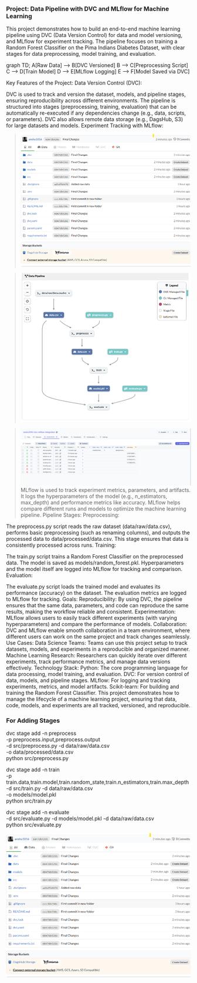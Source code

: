 ### Project: Data Pipeline with DVC and MLflow for Machine Learning
This project demonstrates how to build an end-to-end machine learning pipeline using DVC (Data Version Control) for data and model versioning, and MLflow for experiment tracking. The pipeline focuses on training a Random Forest Classifier on the Pima Indians Diabetes Dataset, with clear stages for data preprocessing, model training, and evaluation.

graph TD;
    A[Raw Data] --> B[DVC Versioned]
    B --> C[Preprocessing Script]
    C --> D[Train Model]
    D --> E[MLflow Logging]
    E --> F[Model Saved via DVC]

Key Features of the Project:
Data Version Control (DVC):

DVC is used to track and version the dataset, models, and pipeline stages, ensuring reproducibility across different environments.
The pipeline is structured into stages (preprocessing, training, evaluation) that can be automatically re-executed if any dependencies change (e.g., data, scripts, or parameters).
DVC also allows remote data storage (e.g., DagsHub, S3) for large datasets and models.
Experiment Tracking with MLflow:
> ![alt text](image-1.png)

> ![alt text](image-2.png)

> ![alt text](image-3.png)
MLflow is used to track experiment metrics, parameters, and artifacts.
It logs the hyperparameters of the model (e.g., n_estimators, max_depth) and performance metrics like accuracy.
MLflow helps compare different runs and models to optimize the machine learning pipeline.
Pipeline Stages:
Preprocessing:

The preprocess.py script reads the raw dataset (data/raw/data.csv), performs basic preprocessing (such as renaming columns), and outputs the processed data to data/processed/data.csv.
This stage ensures that data is consistently processed across runs.
Training:

The train.py script trains a Random Forest Classifier on the preprocessed data.
The model is saved as models/random_forest.pkl.
Hyperparameters and the model itself are logged into MLflow for tracking and comparison.
Evaluation:

The evaluate.py script loads the trained model and evaluates its performance (accuracy) on the dataset.
The evaluation metrics are logged to MLflow for tracking.
Goals:
Reproducibility: By using DVC, the pipeline ensures that the same data, parameters, and code can reproduce the same results, making the workflow reliable and consistent.
Experimentation: MLflow allows users to easily track different experiments (with varying hyperparameters) and compare the performance of models.
Collaboration: DVC and MLflow enable smooth collaboration in a team environment, where different users can work on the same project and track changes seamlessly.
Use Cases:
Data Science Teams: Teams can use this project setup to track datasets, models, and experiments in a reproducible and organized manner.
Machine Learning Research: Researchers can quickly iterate over different experiments, track performance metrics, and manage data versions effectively.
Technology Stack:
Python: The core programming language for data processing, model training, and evaluation.
DVC: For version control of data, models, and pipeline stages.
MLflow: For logging and tracking experiments, metrics, and model artifacts.
Scikit-learn: For building and training the Random Forest Classifier.
This project demonstrates how to manage the lifecycle of a machine learning project, ensuring that data, code, models, and experiments are all tracked, versioned, and reproducible.

### For Adding Stages

dvc stage add -n preprocess \
    -p preprocess.input,preprocess.output \
    -d src/preprocess.py -d data/raw/data.csv \
    -o data/processed/data.csv \
    python src/preprocess.py
	
	
dvc stage add -n train \
    -p train.data,train.model,train.random_state,train.n_estimators,train.max_depth \
    -d src/train.py -d data/raw/data.csv \
    -o models/model.pkl \
    python src/train.py
	
dvc stage add -n evaluate \
    -d src/evaluate.py -d models/model.pkl -d data/raw/data.csv \
    python src/evaluate.py


![alt text](image.png)